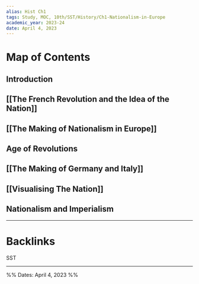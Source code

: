 ```yaml
---
alias: Hist Ch1
tags: Study, MOC, 10th/SST/History/Ch1-Nationalism-in-Europe
academic_year: 2023-24
date: April 4, 2023
---
```

# Map of Contents

## Introduction
## [[The French Revolution and the Idea of the Nation]]
## [[The Making of Nationalism in Europe]]
## Age of Revolutions
## [[The Making of Germany and Italy]]
## [[Visualising The Nation]]
## Nationalism and Imperialism

---

# Backlinks

SST

---
%%
Dates: April 4, 2023
%%